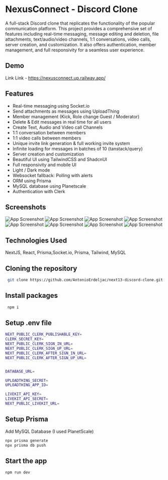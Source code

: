 

# NexusConnect - Discord Clone

A full-stack Discord clone that replicates the functionality of the popular communication platform. This project provides a comprehensive set of features including real-time messaging, message editing and deletion, file attachments, text/audio/video channels, 1:1 conversations, video calls, server creation, and customization. It also offers authentication, member management, and full responsivity for a seamless user experience.


## Demo

Link Link - https://nexusconnect.up.railway.app/


## Features

- Real-time messaging using Socket.io
- Send attachments as messages using UploadThing
- Member management (Kick, Role change Guest / Moderator)
- Delete & Edit messages in real time for all users
- Create Text, Audio and Video call Channels
- 1:1 conversation between members
- 1:1 video calls between members
- Unique invite link generation & full working invite system
- Infinite loading for messages in batches of 10 (tanstack/query)
- Server creation and customization
- Beautiful UI using TailwindCSS and ShadcnUI
- Full responsivity and mobile UI
- Light / Dark mode
- Websocket fallback: Polling with alerts
- ORM using Prisma
- MySQL database using Planetscale
- Authentication with Clerk



## Screenshots

![App Screenshot](screenshots/screenshot6.PNG)
![App Screenshot](screenshots/screenshot7.PNG)
![App Screenshot](screenshots/screenshot1.PNG)
![App Screenshot](screenshots/screenshot2.PNG)
![App Screenshot](screenshots/screenshot3.PNG)
![App Screenshot](screenshots/screenshot4.PNG)
![App Screenshot](screenshots/screenshot5.PNG)
![App Screenshot](screenshots/screenshot8.PNG)


## Technologies Used

NextJS, React, Prisma,Socket.io, Prisma, Tailwind, MySQL

## Cloning the repository

```bash
 git clone https://github.com/AntonioErdeljac/next13-discord-clone.git
```

## Install packages

```bash
 npm i
```

## Setup .env file

```bash
NEXT_PUBLIC_CLERK_PUBLISHABLE_KEY=
CLERK_SECRET_KEY=
NEXT_PUBLIC_CLERK_SIGN_IN_URL=
NEXT_PUBLIC_CLERK_SIGN_UP_URL=
NEXT_PUBLIC_CLERK_AFTER_SIGN_IN_URL=
NEXT_PUBLIC_CLERK_AFTER_SIGN_UP_URL=


DATABASE_URL=

UPLOADTHING_SECRET=
UPLOADTHING_APP_ID=

LIVEKIT_API_KEY=
LIVEKIT_API_SECRET=
NEXT_PUBLIC_LIVEKIT_URL=
```

## Setup Prisma

Add MySQL Database (I used PlanetScale)

```bash
npx prisma generate
npx prisma db push
```

## Start the app

```bash
npm run dev
```



